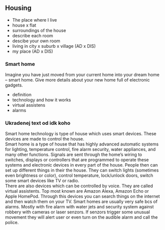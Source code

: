 ## Housing

* The place where I live
* house x flat
* surroundings of the house
* describe each room
* descibe your own room
* living in city x suburb x village (AD x DIS)
* my place (AD x DIS)
  
### Smart home
Imagine you have just moved from your current home into your dream home – smart home. Give more details about your new home full of electronic gadgets.

* definition
* technology and how it works
* virtual assistens
* alarms

### Ukradenej text od idk koho
Smart home technology is type of house which uses smart devices. These devices are made to control the house.  
Smart home is a type of house that has highly advanced automatic systems for lighting, temperature control, fire alarm security, water appliances, and many other functions. Signals are sent through the home’s wiring to switches, displays or controllers that are programmed to operate these systems and electronic devices in every part of the house. People then can set up different things in their the house. They can switch lights (sometimes even brightness or color), control temperature, lock/unlock doors, switch some smart devices like TV or radio.   
There are also devices which can be controlled by voice. They are called virtual assistents. Top most known are Amazon Alexa, Amazon Echo or Apple HomePod. Through this devices you can search things on the internet and then watch them on your TV.
Smart homes are usually very safe bcs of alarms. Mostly with fire alarm with water jets and security system against robbery with cameras or laser senzors. If senzors trigger some unusual movement they will alert user or even turn on the audible alarm and call the police.